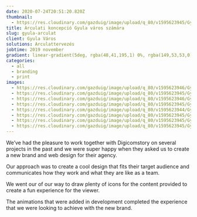 ```yaml
---
date: 2020-07-24T20:51:20.820Z
thumbnail:
  - https://res.cloudinary.com/gazduig/image/upload/q_80/v1595623945/Gyula/Frame_16_txawpv.webp
title: Arculati koncepció Gyula város számára
slug: gyula-arculat
client: Gyula Város
solutions: Arculattervezés
jobtime: 2019 november
gradient: linear-gradient(5deg, rgba(48,41,195,1) 0%, rgba(149,53,53,0) 71%
categories:
  - all
  - branding
  - print
images:
  - https://res.cloudinary.com/gazduig/image/upload/q_80/v1595623946/Gyula/Frame_22_tmqyyz.webp
  - https://res.cloudinary.com/gazduig/image/upload/q_80/v1595623945/Gyula/Frame_14_wzkelp.webp
  - https://res.cloudinary.com/gazduig/image/upload/q_80/v1595623946/Gyula/Frame_20_hjcryx.webp
  - https://res.cloudinary.com/gazduig/image/upload/q_80/v1595623945/Gyula/Frame_21_neet3n.webp
  - https://res.cloudinary.com/gazduig/image/upload/q_80/v1595623944/Gyula/Frame_18_serhms.webp
  - https://res.cloudinary.com/gazduig/image/upload/q_80/v1595623945/Gyula/Frame_19_z9zv3s.webp
  - https://res.cloudinary.com/gazduig/image/upload/q_80/v1595623945/Gyula/Frame_16_txawpv.webp
  - https://res.cloudinary.com/gazduig/image/upload/q_80/v1595623945/Gyula/Frame_17_ssak56.webp
---
```

<!--StartFragment-->

We’ve had the pleasure to work together with Digicomstory on several projects in the past and we were super happy when they asked us to create a new brand and web design for their agency.

Our approach was to create a cool design that fits their target audience and communicates how they work and what they are like as a team.

We went our of our way to draw plenty of icons for the content provided to create a fun experience for the viewer.

The animations that were added in development completed the experience that we were looking to achieve with the new brand.

<!--EndFragment-->